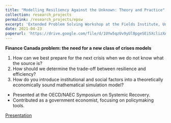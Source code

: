```yaml
---
title: "Modelling Resiliency Against the Unknown: Theory and Practice"
collection: research_projects
permalink: /research_projects/epsw
excerpt: 'Extended Problem Solving Workshop at the Fields Institute, University of Toronto'
date: 2021-04-23
paperurl: 'https://drive.google.com/file/d/1UYw5qzUv9yUl8pgeSEiSXclizXA7xdvw/view?usp=sharing'
---
```

**Finance Canada problem: the need for a new class of crises models**

1. How can we best prepare for the next crisis when we do not know what the source is?
2. How should we determine the trade-off between resilience and efficiency?
3. How do you introduce institutional and social factors into a theoretically economically sound mathematical simulation model?


- Presented at the OECD/NAEC Symposium on Systemic Recovery.
- Contributed as a government economist, focusing on policymaking tools.

[Presentation](https://drive.google.com/file/d/1UYw5qzUv9yUl8pgeSEiSXclizXA7xdvw/view?usp=sharing)
